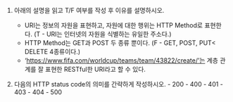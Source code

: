 1. 아래의 설명을 읽고 T/F 여부를 작성 후 이유를 설명하시오. 

   * URI는 정보의 자원을 표현하고, 자원에 대한 행위는 HTTP Method로 표현한다. (T - URI는 인터넷의 자원을 식별하는 유일한 주소다.)

   - HTTP Method는 GET과 POST 두 종류 뿐이다. (F - GET, POST, PUT< DELETE 4종류이다.)
   -  ‘https://www.fifa.com/worldcup/teams/team/43822/create/’는 계층 관계를 잘 표현한 RESTful한 URI라고 할 수 있다. 

   

2. 다음의 HTTP status code의 의미를 간략하게 작성하시오. - 200 - 400 - 401 - 403 - 404 - 500

